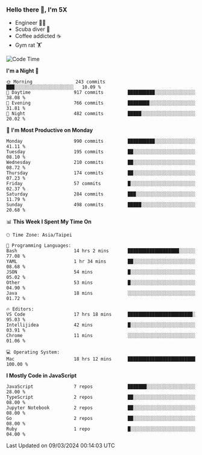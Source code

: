 ### Hello there 👋, I'm 5X

* Engineer 👨‍💻
* Scuba diver 🤿
* Coffee addicted ☕️
* Gym rat 🏋️

<!--START_SECTION:waka-->
![Code Time](http://img.shields.io/badge/Code%20Time-842%20hrs%2015%20mins-blue)

**I'm a Night 🦉** 

```text
🌞 Morning                243 commits         ███░░░░░░░░░░░░░░░░░░░░░░   10.09 % 
🌆 Daytime                917 commits         ██████████░░░░░░░░░░░░░░░   38.08 % 
🌃 Evening                766 commits         ████████░░░░░░░░░░░░░░░░░   31.81 % 
🌙 Night                  482 commits         █████░░░░░░░░░░░░░░░░░░░░   20.02 % 
```
📅 **I'm Most Productive on Monday** 

```text
Monday                   990 commits         ██████████░░░░░░░░░░░░░░░   41.11 % 
Tuesday                  195 commits         ██░░░░░░░░░░░░░░░░░░░░░░░   08.10 % 
Wednesday                210 commits         ██░░░░░░░░░░░░░░░░░░░░░░░   08.72 % 
Thursday                 174 commits         ██░░░░░░░░░░░░░░░░░░░░░░░   07.23 % 
Friday                   57 commits          █░░░░░░░░░░░░░░░░░░░░░░░░   02.37 % 
Saturday                 284 commits         ███░░░░░░░░░░░░░░░░░░░░░░   11.79 % 
Sunday                   498 commits         █████░░░░░░░░░░░░░░░░░░░░   20.68 % 
```


📊 **This Week I Spent My Time On** 

```text
🕑︎ Time Zone: Asia/Taipei

💬 Programming Languages: 
Bash                     14 hrs 2 mins       ███████████████████░░░░░░   77.08 % 
YAML                     1 hr 34 mins        ██░░░░░░░░░░░░░░░░░░░░░░░   08.68 % 
JSON                     54 mins             █░░░░░░░░░░░░░░░░░░░░░░░░   05.02 % 
Other                    53 mins             █░░░░░░░░░░░░░░░░░░░░░░░░   04.90 % 
Java                     18 mins             ░░░░░░░░░░░░░░░░░░░░░░░░░   01.72 % 

🔥 Editors: 
VS Code                  17 hrs 18 mins      ████████████████████████░   95.03 % 
Intellijidea             42 mins             █░░░░░░░░░░░░░░░░░░░░░░░░   03.91 % 
Chrome                   11 mins             ░░░░░░░░░░░░░░░░░░░░░░░░░   01.06 % 

💻 Operating System: 
Mac                      18 hrs 12 mins      █████████████████████████   100.00 % 
```

**I Mostly Code in JavaScript** 

```text
JavaScript               7 repos             ███████░░░░░░░░░░░░░░░░░░   28.00 % 
TypeScript               2 repos             ██░░░░░░░░░░░░░░░░░░░░░░░   08.00 % 
Jupyter Notebook         2 repos             ██░░░░░░░░░░░░░░░░░░░░░░░   08.00 % 
Go                       2 repos             ██░░░░░░░░░░░░░░░░░░░░░░░   08.00 % 
Ruby                     1 repo              █░░░░░░░░░░░░░░░░░░░░░░░░   04.00 % 
```




 Last Updated on 09/03/2024 00:14:03 UTC
<!--END_SECTION:waka-->
